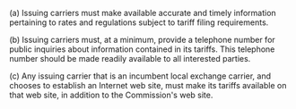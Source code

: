 (a) Issuing carriers must make available accurate and timely information pertaining to rates and regulations subject to tariff filing requirements.

(b) Issuing carriers must, at a minimum, provide a telephone number for public inquiries about information contained in its tariffs. This telephone number should be made readily available to all interested parties.

(c) Any issuing carrier that is an incumbent local exchange carrier, and chooses to establish an Internet web site, must make its tariffs available on that web site, in addition to the Commission's web site.

